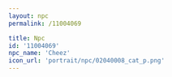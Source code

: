 ```yaml
---
layout: npc
permalink: /11004069

title: Npc
id: '11004069'
npc_name: 'Cheez'
icon_url: 'portrait/npc/02040008_cat_p.png'
---
```

